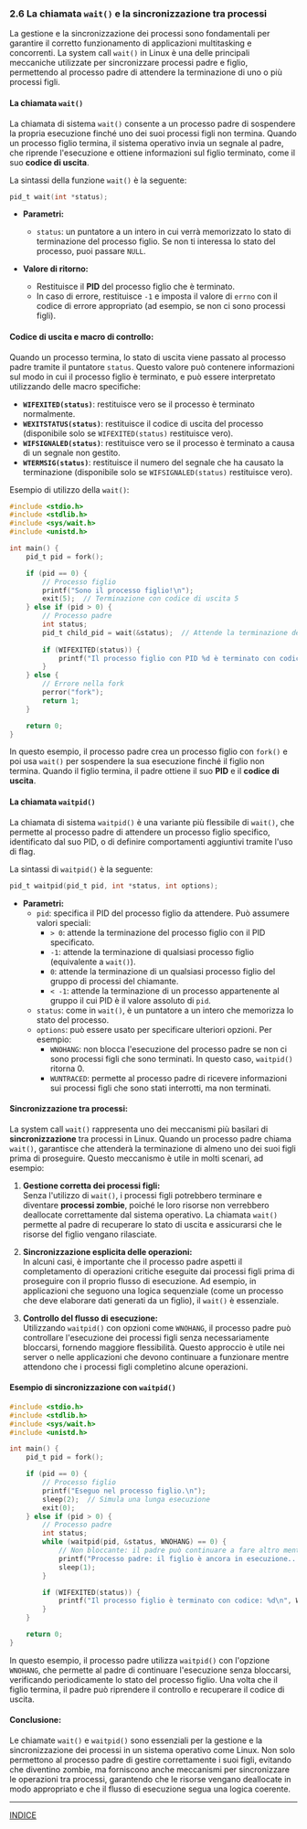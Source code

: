 ### 2.6 La chiamata `wait()` e la sincronizzazione tra processi

La gestione e la sincronizzazione dei processi sono fondamentali per garantire il corretto funzionamento di applicazioni multitasking e concorrenti. La system call `wait()` in Linux è una delle principali meccaniche utilizzate per sincronizzare processi padre e figlio, permettendo al processo padre di attendere la terminazione di uno o più processi figli.

#### **La chiamata `wait()`**

La chiamata di sistema `wait()` consente a un processo padre di sospendere la propria esecuzione finché uno dei suoi processi figli non termina. Quando un processo figlio termina, il sistema operativo invia un segnale al padre, che riprende l'esecuzione e ottiene informazioni sul figlio terminato, come il suo **codice di uscita**.

La sintassi della funzione `wait()` è la seguente:
```c
pid_t wait(int *status);
```

- **Parametri:**
  - `status`: un puntatore a un intero in cui verrà memorizzato lo stato di terminazione del processo figlio. Se non ti interessa lo stato del processo, puoi passare `NULL`.
  
- **Valore di ritorno:**
  - Restituisce il **PID** del processo figlio che è terminato.
  - In caso di errore, restituisce `-1` e imposta il valore di `errno` con il codice di errore appropriato (ad esempio, se non ci sono processi figli).

#### **Codice di uscita e macro di controllo:**

Quando un processo termina, lo stato di uscita viene passato al processo padre tramite il puntatore `status`. Questo valore può contenere informazioni sul modo in cui il processo figlio è terminato, e può essere interpretato utilizzando delle macro specifiche:

- **`WIFEXITED(status)`**: restituisce vero se il processo è terminato normalmente.
- **`WEXITSTATUS(status)`**: restituisce il codice di uscita del processo (disponibile solo se `WIFEXITED(status)` restituisce vero).
- **`WIFSIGNALED(status)`**: restituisce vero se il processo è terminato a causa di un segnale non gestito.
- **`WTERMSIG(status)`**: restituisce il numero del segnale che ha causato la terminazione (disponibile solo se `WIFSIGNALED(status)` restituisce vero).

Esempio di utilizzo della `wait()`:
```c
#include <stdio.h>
#include <stdlib.h>
#include <sys/wait.h>
#include <unistd.h>

int main() {
    pid_t pid = fork();

    if (pid == 0) {
        // Processo figlio
        printf("Sono il processo figlio!\n");
        exit(5);  // Terminazione con codice di uscita 5
    } else if (pid > 0) {
        // Processo padre
        int status;
        pid_t child_pid = wait(&status);  // Attende la terminazione del processo figlio
        
        if (WIFEXITED(status)) {
            printf("Il processo figlio con PID %d è terminato con codice: %d\n", child_pid, WEXITSTATUS(status));
        }
    } else {
        // Errore nella fork
        perror("fork");
        return 1;
    }

    return 0;
}
```

In questo esempio, il processo padre crea un processo figlio con `fork()` e poi usa `wait()` per sospendere la sua esecuzione finché il figlio non termina. Quando il figlio termina, il padre ottiene il suo **PID** e il **codice di uscita**.

#### **La chiamata `waitpid()`**

La chiamata di sistema `waitpid()` è una variante più flessibile di `wait()`, che permette al processo padre di attendere un processo figlio specifico, identificato dal suo PID, o di definire comportamenti aggiuntivi tramite l'uso di flag.

La sintassi di `waitpid()` è la seguente:
```c
pid_t waitpid(pid_t pid, int *status, int options);
```

- **Parametri:**
  - `pid`: specifica il PID del processo figlio da attendere. Può assumere valori speciali:
    - `> 0`: attende la terminazione del processo figlio con il PID specificato.
    - `-1`: attende la terminazione di qualsiasi processo figlio (equivalente a `wait()`).
    - `0`: attende la terminazione di un qualsiasi processo figlio del gruppo di processi del chiamante.
    - `< -1`: attende la terminazione di un processo appartenente al gruppo il cui PID è il valore assoluto di `pid`.
  - `status`: come in `wait()`, è un puntatore a un intero che memorizza lo stato del processo.
  - `options`: può essere usato per specificare ulteriori opzioni. Per esempio:
    - `WNOHANG`: non blocca l'esecuzione del processo padre se non ci sono processi figli che sono terminati. In questo caso, `waitpid()` ritorna 0.
    - `WUNTRACED`: permette al processo padre di ricevere informazioni sui processi figli che sono stati interrotti, ma non terminati.

#### **Sincronizzazione tra processi:**

La system call `wait()` rappresenta uno dei meccanismi più basilari di **sincronizzazione** tra processi in Linux. Quando un processo padre chiama `wait()`, garantisce che attenderà la terminazione di almeno uno dei suoi figli prima di proseguire. Questo meccanismo è utile in molti scenari, ad esempio:

1. **Gestione corretta dei processi figli:**  
   Senza l'utilizzo di `wait()`, i processi figli potrebbero terminare e diventare **processi zombie**, poiché le loro risorse non verrebbero deallocate correttamente dal sistema operativo. La chiamata `wait()` permette al padre di recuperare lo stato di uscita e assicurarsi che le risorse del figlio vengano rilasciate.

2. **Sincronizzazione esplicita delle operazioni:**  
   In alcuni casi, è importante che il processo padre aspetti il completamento di operazioni critiche eseguite dai processi figli prima di proseguire con il proprio flusso di esecuzione. Ad esempio, in applicazioni che seguono una logica sequenziale (come un processo che deve elaborare dati generati da un figlio), il `wait()` è essenziale.

3. **Controllo del flusso di esecuzione:**  
   Utilizzando `waitpid()` con opzioni come `WNOHANG`, il processo padre può controllare l'esecuzione dei processi figli senza necessariamente bloccarsi, fornendo maggiore flessibilità. Questo approccio è utile nei server o nelle applicazioni che devono continuare a funzionare mentre attendono che i processi figli completino alcune operazioni.

#### **Esempio di sincronizzazione con `waitpid()`**

```c
#include <stdio.h>
#include <stdlib.h>
#include <sys/wait.h>
#include <unistd.h>

int main() {
    pid_t pid = fork();

    if (pid == 0) {
        // Processo figlio
        printf("Eseguo nel processo figlio.\n");
        sleep(2);  // Simula una lunga esecuzione
        exit(0);
    } else if (pid > 0) {
        // Processo padre
        int status;
        while (waitpid(pid, &status, WNOHANG) == 0) {
            // Non bloccante: il padre può continuare a fare altro mentre attende il figlio
            printf("Processo padre: il figlio è ancora in esecuzione...\n");
            sleep(1);
        }

        if (WIFEXITED(status)) {
            printf("Il processo figlio è terminato con codice: %d\n", WEXITSTATUS(status));
        }
    }

    return 0;
}
```

In questo esempio, il processo padre utilizza `waitpid()` con l'opzione `WNOHANG`, che permette al padre di continuare l'esecuzione senza bloccarsi, verificando periodicamente lo stato del processo figlio. Una volta che il figlio termina, il padre può riprendere il controllo e recuperare il codice di uscita.

#### **Conclusione:**

Le chiamate `wait()` e `waitpid()` sono essenziali per la gestione e la sincronizzazione dei processi in un sistema operativo come Linux. Non solo permettono al processo padre di gestire correttamente i suoi figli, evitando che diventino zombie, ma forniscono anche meccanismi per sincronizzare le operazioni tra processi, garantendo che le risorse vengano deallocate in modo appropriato e che il flusso di esecuzione segua una logica coerente.


---
[INDICE](README.md)